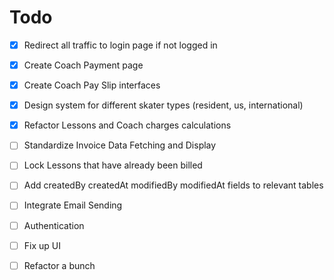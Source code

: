 # Todo

- [x] Redirect all traffic to login page if not logged in
- [x] Create Coach Payment page
- [x] Create Coach Pay Slip interfaces 
- [x] Design system for different skater types (resident, us, international)
- [x] Refactor Lessons and Coach charges calculations
- [ ] Standardize Invoice Data Fetching and Display
- [ ] Lock Lessons that have already been billed
- [ ] Add createdBy createdAt modifiedBy modifiedAt fields to relevant tables
- [ ] Integrate Email Sending
- [ ] Authentication
- [ ] Fix up UI
- [ ] Refactor a bunch


